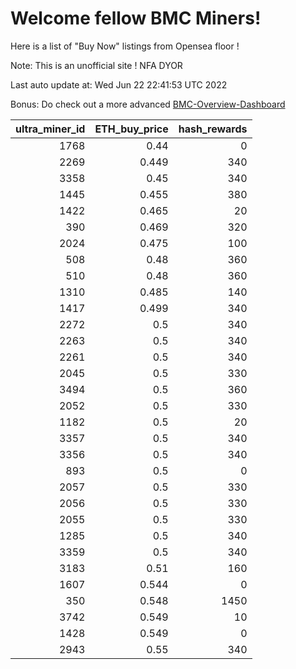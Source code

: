 # Welcome fellow BMC Miners!
Here is a list of "Buy Now" listings from Opensea floor !

Note: This is an unofficial site ! NFA DYOR

Last auto update at: Wed Jun 22 22:41:53 UTC 2022

Bonus: Do check out a more advanced [BMC-Overview-Dashboard](https://dune.com/defifunk/BMC-Overview-Dashboard)


|   ultra_miner_id |   ETH_buy_price |   hash_rewards |
|-----------------:|----------------:|---------------:|
|             1768 |           0.44  |              0 |
|             2269 |           0.449 |            340 |
|             3358 |           0.45  |            340 |
|             1445 |           0.455 |            380 |
|             1422 |           0.465 |             20 |
|              390 |           0.469 |            320 |
|             2024 |           0.475 |            100 |
|              508 |           0.48  |            360 |
|              510 |           0.48  |            360 |
|             1310 |           0.485 |            140 |
|             1417 |           0.499 |            340 |
|             2272 |           0.5   |            340 |
|             2263 |           0.5   |            340 |
|             2261 |           0.5   |            340 |
|             2045 |           0.5   |            330 |
|             3494 |           0.5   |            360 |
|             2052 |           0.5   |            330 |
|             1182 |           0.5   |             20 |
|             3357 |           0.5   |            340 |
|             3356 |           0.5   |            340 |
|              893 |           0.5   |              0 |
|             2057 |           0.5   |            330 |
|             2056 |           0.5   |            330 |
|             2055 |           0.5   |            330 |
|             1285 |           0.5   |            340 |
|             3359 |           0.5   |            340 |
|             3183 |           0.51  |            160 |
|             1607 |           0.544 |              0 |
|              350 |           0.548 |           1450 |
|             3742 |           0.549 |             10 |
|             1428 |           0.549 |              0 |
|             2943 |           0.55  |            340 |